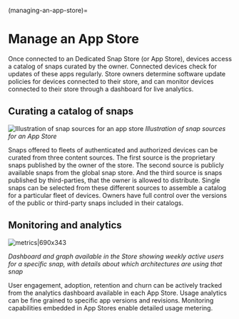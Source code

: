 (managing-an-app-store)=
# Manage an App Store

Once connected to an Dedicated Snap Store (or App Store), devices access a catalog of snaps curated by the owner. Connected devices check for updates of these apps regularly. Store owners determine software update policies for devices connected to their store, and can monitor devices connected to their store through a dashboard for live analytics.
## Curating a catalog of snaps
![Illustration of snap sources for an app store](/images/managing-an-app-store1.png)
*Illustration of snap sources for an App Store*

Snaps offered to fleets of authenticated and authorized devices can be curated from three content sources. The first source is the proprietary snaps published by the owner of the store. The second source is publicly available snaps from the global snap store. And the third source is snaps published by third-parties, that the owner is allowed to distribute. Single snaps can be selected from these different sources to assemble a catalog for a particular fleet of devices. Owners have full control over the versions of the public or third-party snaps included in their catalogs.

## Monitoring and analytics
![metrics|690x343](/images/managing-an-app-store2.png)

*Dashboard and graph available in the Store showing weekly active users for a specific snap, with details about which architectures are using that snap*

User engagement, adoption, retention and churn can be actively tracked from the analytics dashboard available in each App Store. Usage analytics can be fine grained to specific app versions and revisions. Monitoring capabilities embedded in App Stores enable detailed usage metering.
